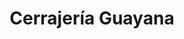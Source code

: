 ---
title: "Cerrajería Guayana"
url: /ciudad-guayana-puerto-ordaz/cerrajeria-guayana/
shop: cerrajero
---
